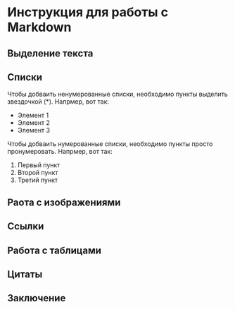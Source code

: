 # Инструкция для работы с Markdown

## Выделение текста

## Списки

Чтобы добваить ненумерованные списки, необходимо пункты выделить звездочкой (*).
Напрмер, вот так:
* Элемент 1
* Элемент 2
* Элемент 3

Чтобы добваить нумерованные списки, необходимо пункты просто пронумеровать.
Напрмер, вот так:
1. Первый пункт
2. Второй пункт
3. Третий пункт 

## Раота с изображениями

## Ссылки

## Работа с таблицами

## Цитаты

## Заключение